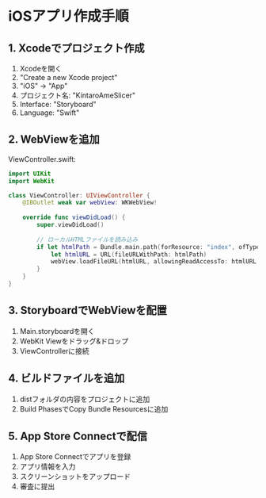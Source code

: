 # iOSアプリ作成手順

## 1. Xcodeでプロジェクト作成
1. Xcodeを開く
2. "Create a new Xcode project"
3. "iOS" → "App"
4. プロジェクト名: "KintaroAmeSlicer"
5. Interface: "Storyboard"
6. Language: "Swift"

## 2. WebViewを追加
ViewController.swift:
```swift
import UIKit
import WebKit

class ViewController: UIViewController {
    @IBOutlet weak var webView: WKWebView!
    
    override func viewDidLoad() {
        super.viewDidLoad()
        
        // ローカルHTMLファイルを読み込み
        if let htmlPath = Bundle.main.path(forResource: "index", ofType: "html") {
            let htmlURL = URL(fileURLWithPath: htmlPath)
            webView.loadFileURL(htmlURL, allowingReadAccessTo: htmlURL.deletingLastPathComponent())
        }
    }
}
```

## 3. StoryboardでWebViewを配置
1. Main.storyboardを開く
2. WebKit Viewをドラッグ&ドロップ
3. ViewControllerに接続

## 4. ビルドファイルを追加
1. distフォルダの内容をプロジェクトに追加
2. Build PhasesでCopy Bundle Resourcesに追加

## 5. App Store Connectで配信
1. App Store Connectでアプリを登録
2. アプリ情報を入力
3. スクリーンショットをアップロード
4. 審査に提出
